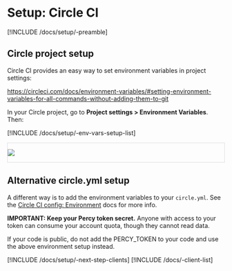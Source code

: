 # Setup: Circle CI

[!INCLUDE /docs/setup/-preamble]

## Circle project setup

Circle CI provides an easy way to set environment variables in project settings:

https://circleci.com/docs/environment-variables/#setting-environment-variables-for-all-commands-without-adding-them-to-git

In your Circle project, go to **Project settings > Environment Variables**. Then:

[!INCLUDE /docs/setup/-env-vars-setup-list]

<div style="border: 1px solid #ddd; max-width: 800px; margin-bottom: 1em">

![](https://cloud.githubusercontent.com/assets/75300/16672759/1002c8fa-445d-11e6-96fa-ea4f4bd4ea78.png)

</div>

## Alternative circle.yml setup

A different way is to add the environment variables to your `circle.yml`. See the [Circle CI config: Environment](https://circleci.com/docs/configuration/#environment) docs for more info.

<div class="Alert Alert--warning">

**IMPORTANT: Keep your Percy token secret.** Anyone with access to your token can consume your account quota, though they cannot read data.

If your code is public, do not add the PERCY_TOKEN to your code and use the above environment setup instead.

</div>

[!INCLUDE /docs/setup/-next-step-clients]
[!INCLUDE /docs/-client-list]
